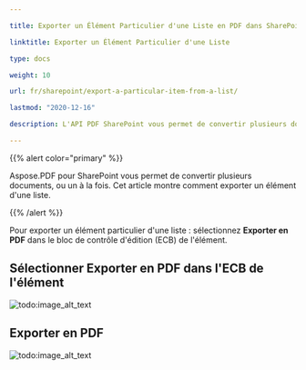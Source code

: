 ```yaml
---

title: Exporter un Élément Particulier d'une Liste en PDF dans SharePoint

linktitle: Exporter un Élément Particulier d'une Liste

type: docs

weight: 10

url: fr/sharepoint/export-a-particular-item-from-a-list/

lastmod: "2020-12-16"

description: L'API PDF SharePoint vous permet de convertir plusieurs documents, ou un à la fois en PDF comme indiqué dans cet article.

---
```




{{% alert color="primary" %}}



Aspose.PDF pour SharePoint vous permet de convertir plusieurs documents, ou un à la fois. Cet article montre comment exporter un élément d'une liste.



{{% /alert %}}



Pour exporter un élément particulier d'une liste : sélectionnez **Exporter en PDF** dans le bloc de contrôle d'édition (ECB) de l'élément.



## **Sélectionner Exporter en PDF dans l'ECB de l'élément**



![todo:image_alt_text](export-a-particular-item-from-a-list_1.png)







## **Exporter en PDF**



![todo:image_alt_text](export-a-particular-item-from-a-list_2.png)